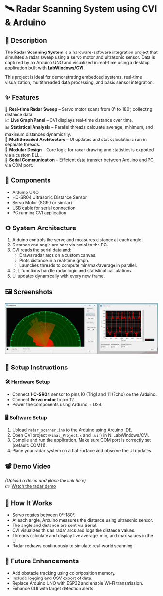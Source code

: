 🛰️ Radar Scanning System using CVI & Arduino
============================================

📖 Description
--------------
The **Radar Scanning System** is a hardware-software integration project that simulates a radar sweep using a servo motor and ultrasonic sensor. Data is captured by an Arduino UNO and visualized in real-time using a desktop application built with **LabWindows/CVI**.

This project is ideal for demonstrating embedded systems, real-time visualization, multithreaded data processing, and basic sensor integration.

✨ Features
-----------
🎯 **Real-time Radar Sweep** – Servo motor scans from 0° to 180°, collecting distance data.  
📈 **Live Graph Panel** – CVI displays real-time distance over time.  
📊 **Statistical Analysis** – Parallel threads calculate average, minimum, and maximum distances dynamically.  
🧵 **Multithreaded Architecture** – UI updates and stat calculations run in separate threads.  
🧩 **Modular Design** – Core logic for radar drawing and statistics is exported via a custom DLL.  
📡 **Serial Communication** – Efficient data transfer between Arduino and PC via COM port.

🧰 Components
-------------
- Arduino UNO
- HC-SR04 Ultrasonic Distance Sensor
- Servo Motor (SG90 or similar)
- USB cable for serial connection
- PC running CVI application

⚙️ System Architecture
----------------------
1. Arduino controls the servo and measures distance at each angle.
2. Distance and angle are sent via serial to the PC.
3. CVI reads the serial data and:
   - Draws radar arcs on a custom canvas.
   - Plots distance in a real-time graph.
   - Launches threads to compute min/max/average in parallel.
4. DLL functions handle radar logic and statistical calculations.
5. UI updates dynamically with every new frame.

🖼️ Screenshots
---------------
![Radar UI](Images&video/Radar_UI.png)

🔌 Setup Instructions
---------------------

### 🛠️ Hardware Setup
- Connect **HC-SR04** sensor to pins 10 (Trig) and 11 (Echo) on the Arduino.
- Connect **Servo motor** to pin 12.
- Power the components using Arduino + USB.

### 🖥️ Software Setup
1. Upload `radar_scanner.ino` to the Arduino using Arduino IDE.
2. Open CVI project (`Final_Project.c` and `.uir`) in NI LabWindows/CVI.
3. Compile and run the application. Make sure COM port is correctly set (default: COM11).
4. Place your radar system on a flat surface and observe the UI updates.

📽️ Demo Video
--------------
*(Upload a demo and place the link here)*  
👉 [Watch the radar demo](Images&video/Radar_Video.mp4)

🧠 How It Works
----------------
- Servo rotates between 0°–180°.
- At each angle, Arduino measures the distance using ultrasonic sensor.
- The angle and distance are sent via Serial.
- CVI visualizes this as radar arcs and logs the distance values.
- Threads calculate and display live average, min, and max values in the UI.
- Radar redraws continuously to simulate real-world scanning.

🚀 Future Enhancements
----------------------
- Add obstacle tracking using color/position memory.
- Include logging and CSV export of data.
- Replace Arduino UNO with ESP32 and enable Wi-Fi transmission.
- Enhance GUI with target detection alerts.
